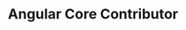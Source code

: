 ---
name: Victor Savkin
title: Angular Core Contributor
twitter: victorsavkin
github: https://github.com/vsavkin
image: /media/people/victor-savkin.jpeg
featured: cd-angular
order: 90
---